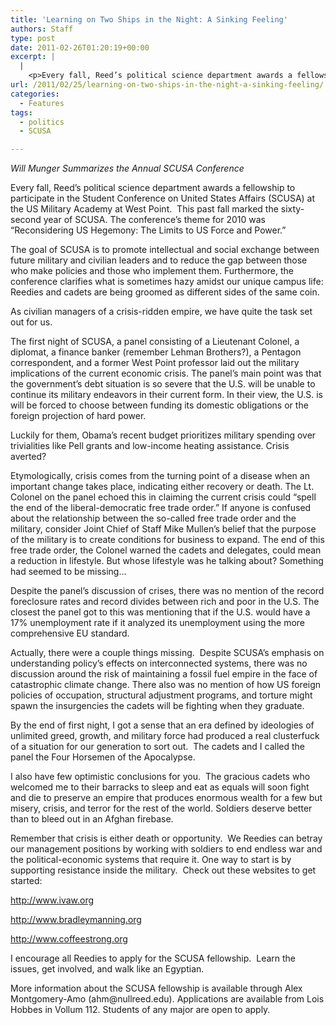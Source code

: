 ```yaml
---
title: 'Learning on Two Ships in the Night: A Sinking Feeling'
authors: Staff
type: post
date: 2011-02-26T01:20:19+00:00
excerpt: |
  |
    <p>Every fall, Reed’s political science department awards a fellowship to participate in the Student Conference on United States Affairs (SCUSA) at the US Military Academy at West Point.  This past fall marked the sixty-second year of SCUSA.</p>
url: /2011/02/25/learning-on-two-ships-in-the-night-a-sinking-feeling/
categories:
  - Features
tags:
  - politics
  - SCUSA

---
```

_Will Munger Summarizes the Annual SCUSA Conference_

Every fall, Reed’s political science department awards a fellowship to participate in the Student Conference on United States Affairs (SCUSA) at the US Military Academy at West Point.  This past fall marked the sixty-second year of SCUSA. The conference’s theme for 2010 was “Reconsidering US Hegemony: The Limits to US Force and Power.”

The goal of SCUSA is to promote intellectual and social exchange between future military and civilian leaders and to reduce the gap between those who make policies and those who implement them. Furthermore, the conference clarifies what is sometimes hazy amidst our unique campus life: Reedies and cadets are being groomed as different sides of the same coin.

As civilian managers of a crisis-ridden empire, we have quite the task set out for us.

The first night of SCUSA, a panel consisting of a Lieutenant Colonel, a diplomat, a finance banker (remember Lehman Brothers?), a Pentagon correspondent, and a former West Point professor laid out the military implications of the current economic crisis. The panel’s main point was that the government’s debt situation is so severe that the U.S. will be unable to continue its military endeavors in their current form. In their view, the U.S. is will be forced to choose between funding its domestic obligations or the foreign projection of hard power.

Luckily for them, Obama’s recent budget prioritizes military spending over trivialities like Pell grants and low-income heating assistance. Crisis averted?

Etymologically, crisis comes from the turning point of a disease when an important change takes place, indicating either recovery or death. The Lt. Colonel on the panel echoed this in claiming the current crisis could “spell the end of the liberal-democratic free trade order.” If anyone is confused about the relationship between the so-called free trade order and the military, consider Joint Chief of Staff Mike Mullen’s belief that the purpose of the military is to create conditions for business to expand. The end of this free trade order, the Colonel warned the cadets and delegates, could mean a reduction in lifestyle. But whose lifestyle was he talking about? Something had seemed to be missing…

Despite the panel’s discussion of crises, there was no mention of the record foreclosure rates and record divides between rich and poor in the U.S. The closest the panel got to this was mentioning that if the U.S. would have a 17% unemployment rate if it analyzed its unemployment using the more comprehensive EU standard.

Actually, there were a couple things missing.  Despite SCUSA’s emphasis on understanding policy’s effects on interconnected systems, there was no discussion around the risk of maintaining a fossil fuel empire in the face of catastrophic climate change. There also was no mention of how US foreign policies of occupation, structural adjustment programs, and torture might spawn the insurgencies the cadets will be fighting when they graduate.

By the end of first night, I got a sense that an era defined by ideologies of unlimited greed, growth, and military force had produced a real clusterfuck of a situation for our generation to sort out.  The cadets and I called the panel the Four Horsemen of the Apocalypse.

I also have few optimistic conclusions for you.  The gracious cadets who welcomed me to their barracks to sleep and eat as equals will soon fight and die to preserve an empire that produces enormous wealth for a few but misery, crisis, and terror for the rest of the world. Soldiers deserve better than to bleed out in an Afghan firebase.

Remember that crisis is either death or opportunity.  We Reedies can betray our management positions by working with soldiers to end endless war and the political-economic systems that require it. One way to start is by supporting resistance inside the military.  Check out these websites to get started:

<http://www.ivaw.org>
  
<http://www.bradleymanning.org>
  
<http://www.coffeestrong.org>

I encourage all Reedies to apply for the SCUSA fellowship.  Learn the issues, get involved, and walk like an Egyptian.

More information about the SCUSA fellowship is available through Alex Montgomery-Amo (&#x61;&#x68;&#x6d;&#x40;<span class="oe_displaynone">null</span>&#x72;&#x65;&#x65;&#x64;&#x2e;&#x65;&#x64;&#x75;). Applications are available from Lois Hobbes in Vollum 112. Students of any major are open to apply.